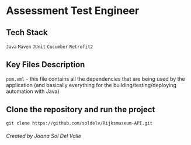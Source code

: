 
# Assessment Test Engineer

## Tech Stack

`Java` `Maven` `JUnit` `Cucumber` `Retrofit2`

## Key Files Description

`pom.xml` - this file contains all the dependencies that are being used by the application (and basically everything for the building/testing/deploying automation with Java)

## Clone the repository and run the project

`git clone https://github.com/soldelv/Rijksmuseum-API.git`

###### Created by Joana Sol Del Valle
